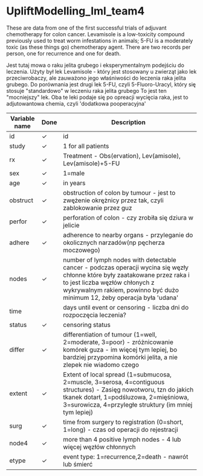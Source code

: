 # UpliftModelling_Iml_team4
These are data from one of the first successful trials of adjuvant chemotherapy for 
colon cancer. Levamisole is a low-toxicity compound previously used to treat worm 
infestations in animals; 5-FU is a moderately toxic (as these things go) chemotherapy 
agent. There are two records per person, one for recurrence and one for death.

Jest tutaj mowa o raku jelita grubego i eksperymentalnym podejściu do leczenia. 
Użyty był lek Levamisole - który jest stosowany u zwierząt jako lek przeciwrobaczy, ale 
zauważono jego właśniwości do leczenia raka jelita grubego. Do porównania jest drugi lek 
5-FU, czyli 5-Fluoro-Uracyl, który się stosuje "standardowo" w leczeniu raka jelita grubego
To jest ten "mocniejszy" lek. Oba te leki podaje się po opreacji wycięcia raka, jest to 
adjutowantowa chemia, czyli 'dodatkowa pooperacyjna'

Variable name                   | Done | Description
--------------------------------|------|--------------
id                              |  ✓   |    id
study                           |  ✓   | 	1 for all patients
rx                              |  ✓   |    Treatment - Obs(ervation), Lev(amisole), Lev(amisole)+5-FU
sex                             |  ✓   | 	1=male
age                             |  ✓   | 	in years
obstruct                        |  ✓   | 	obstruction of colon by tumour - jest to zwężenie okrężnicy przez tak, czyli zablokowanie przez guz
perfor                          |  ✓   |    perforation of colon - czy zrobiła się dziura w jelicie
adhere                          |  ✓   | 	adherence to nearby organs - przyleganie do okolicznych narzadów(np pęcherza moczowego)
nodes                           |  ✓   |    number of lymph nodes with detectable cancer - podczas operacji wycina się węzły chłonne które były zaatakowane przez raka i to jest liczba węzłów chłonych z wykrywalnym rakiem, powinno być dużo minimum 12, żeby operacja była 'udana'
time                            |      |    days until event or censoring - liczba dni do rozpoczęcia leczenia?
status                          |  ✓   |    censoring status
differ                          |  ✓   | 	differentiation of tumour (1=well, 2=moderate, 3=poor) - zróżnicowanie komórek guza - im więcej tym lepiej, bo bardziej przypomina komórki jelita, a nie zlepek nie wiadomo czego
extent                          |  ✓   |    Extent of local spread (1=submucosa, 2=muscle, 3=serosa, 4=contiguous structures) - Zasięg nowotworu, tzn do jakich tkanek dotarł, 1=podśluzowa, 2=mięśniowa, 3=surowicza, 4=przyległe struktury (im mniej tym lepiej)
surg                            |  ✓   | 	time from surgery to registration (0=short, 1=long) - czas od operacji do rejestracji
node4                           |  ✓   | 	more than 4 positive lymph nodes - 4 lub więcej węzłów chłonnych
etype                           |  ✓   | 	event type: 1=recurrence,2=death - nawrót lub śmierć
